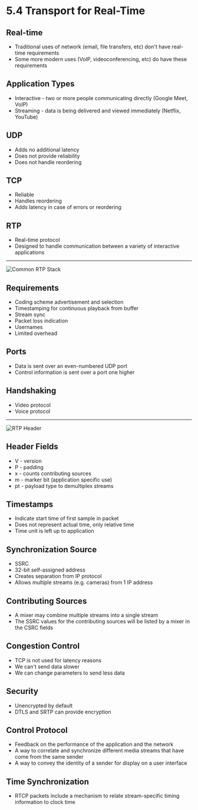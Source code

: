 5.4 Transport for Real-Time
===========================

Real-time
---------

- Traditional uses of network (email, file transfers, etc) don't have real-time requirements
- Some more modern uses (VoIP, videoconferencing, etc) do have these requirements

Application Types
-----------------

- Interactive - two or more people communicating directly (Google Meet, VoIP)
- Streaming - data is being delivered and viewed immediately (Netflix, YouTube)

UDP
---

- Adds no additional latency
- Does not provide reliability
- Does not handle reordering

TCP
---


- Reliable
- Handles reordering
- Adds latency in case of errors or reordering

RTP
---

- Real-time protocol
- Designed to handle communication between a variety of interactive applications

---

![Common RTP Stack](https://book.systemsapproach.org/_images/f05-22-9780123850591.png)

Requirements
------------

- Coding scheme advertisement and selection
- Timestamping for continuous playback from buffer
- Stream sync
- Packet loss indication
- Usernames
- Limited overhead

Ports
-----

- Data is sent over an even-numbered UDP port
- Control information is sent over a port one higher

Handshaking
-----------

- Video protocol
- Voice protocol

---

![RTP Header](https://book.systemsapproach.org/_images/f05-23-9780123850591.png)

Header Fields
-------------

- V - version
- P - padding
- x - counts contributing sources
- m - marker bit (application specific use)
- pt - payload type to demultiplex streams

Timestamps
----------

- Indicate start time of first sample in packet
- Does not represent actual time, only relative time
- Time unit is left up to application

Synchronization Source
----------------------

- SSRC
- 32-bit self-assigned address
- Creates separation from IP protocol
- Allows multiple streams (e.g. cameras) from 1 IP address

Contributing Sources
--------------------

- A mixer may combine multiple streams into a single stream
- The SSRC values for the contributing sources will be listed by a mixer in the CSRC fields

Congestion Control
------------------

- TCP is not used for latency reasons
- We can't send data slower
- We can change parameters to send less data

Security
--------

- Unencrypted by default
- DTLS and SRTP can provide encryption

Control Protocol
----------------

- Feedback on the performance of the application and the network
- A way to correlate and synchronize different media streams that have come from the same sender
- A way to convey the identity of a sender for display on a user interface


Time Synchronization
-------------------

- RTCP packets include a mechanism to relate stream-specific timing information to clock time
